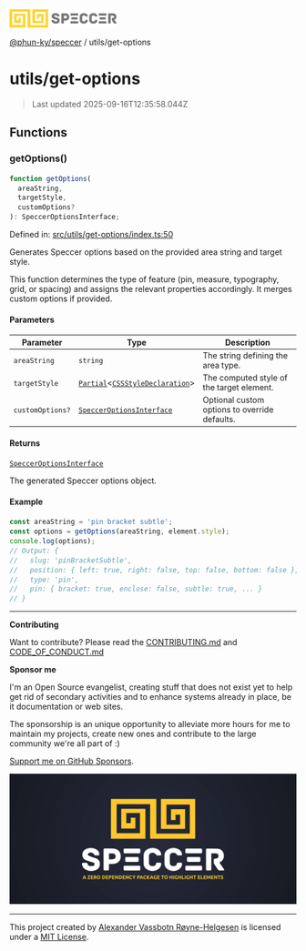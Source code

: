 <div><img alt="SPECCER logo" src="https://raw.githubusercontent.com/phun-ky/speccer/main/public/logo-speccer-horizontal-colored-package.svg?raw=true" style="max-height:32px;"/></div>

[@phun-ky/speccer](../README.md) / utils/get-options

# utils/get-options

> Last updated 2025-09-16T12:35:58.044Z

## Functions

### getOptions()

```ts
function getOptions(
  areaString,
  targetStyle,
  customOptions?
): SpeccerOptionsInterface;
```

Defined in:
[src/utils/get-options/index.ts:50](https://github.com/phun-ky/speccer/blob/main/src/utils/get-options/index.ts#L50)

Generates Speccer options based on the provided area string and target style.

This function determines the type of feature (pin, measure, typography, grid, or
spacing) and assigns the relevant properties accordingly. It merges custom
options if provided.

#### Parameters

| Parameter        | Type                                                                                                                                                                              | Description                                   |
| ---------------- | --------------------------------------------------------------------------------------------------------------------------------------------------------------------------------- | --------------------------------------------- |
| `areaString`     | `string`                                                                                                                                                                          | The string defining the area type.            |
| `targetStyle`    | [`Partial`](https://www.typescriptlang.org/docs/handbook/utility-types.html#partialtype)<[`CSSStyleDeclaration`](https://developer.mozilla.org/docs/Web/API/CSSStyleDeclaration)> | The computed style of the target element.     |
| `customOptions?` | [`SpeccerOptionsInterface`](../types/speccer.md#specceroptionsinterface)                                                                                                          | Optional custom options to override defaults. |

#### Returns

[`SpeccerOptionsInterface`](../types/speccer.md#specceroptionsinterface)

The generated Speccer options object.

#### Example

```ts
const areaString = 'pin bracket subtle';
const options = getOptions(areaString, element.style);
console.log(options);
// Output: {
//   slug: 'pinBracketSubtle',
//   position: { left: true, right: false, top: false, bottom: false },
//   type: 'pin',
//   pin: { bracket: true, enclose: false, subtle: true, ... }
// }
```

---

**Contributing**

Want to contribute? Please read the
[CONTRIBUTING.md](https://github.com/phun-ky/speccer/blob/main/CONTRIBUTING.md)
and
[CODE_OF_CONDUCT.md](https://github.com/phun-ky/speccer/blob/main/CODE_OF_CONDUCT.md)

**Sponsor me**

I'm an Open Source evangelist, creating stuff that does not exist yet to help
get rid of secondary activities and to enhance systems already in place, be it
documentation or web sites.

The sponsorship is an unique opportunity to alleviate more hours for me to
maintain my projects, create new ones and contribute to the large community
we're all part of :)

[Support me on GitHub Sponsors](https://github.com/sponsors/phun-ky).

![Speccer banner, with logo and slogan: A zero dependency package to annotate or highlight elements](https://github.com/phun-ky/speccer/blob/main/public/speccer-banner.png?raw=true)

---

This project created by [Alexander Vassbotn Røyne-Helgesen](http://phun-ky.net)
is licensed under a [MIT License](https://choosealicense.com/licenses/mit/).
